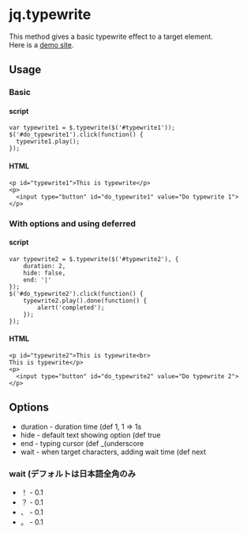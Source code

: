 # jq.typewrite

This method gives a basic typewrite effect to a target element.  
Here is a [demo site](http://5509.me/sample/jq.typewrite/).

## Usage

### Basic

#### script

	var typewrite1 = $.typewrite($('#typewrite1'));
	$('#do_typewrite1').click(function() {
	  typewrite1.play();
	});

#### HTML

	<p id="typewrite1">This is typewrite</p>
	<p>
	  <input type="button" id="do_typewrite1" value="Do typewrite 1">
	</p>

### With options and using deferred

#### script

	var typewrite2 = $.typewrite($('#typewrite2'), {
		duration: 2,
		hide: false,
		end: '|'
	});
	$('#do_typewrite2').click(function() {
		typewrite2.play().done(function() {
			alert('completed');
		});
	});

#### HTML
	<p id="typewrite2">This is typewrite<br>
	This is typewrite</p>
	<p>
	  <input type="button" id="do_typewrite2" value="Do typewrite 2">
	</p>

## Options

* duration - duration time (def 1, 1 => 1s
* hide - default text showing option (def true
* end - typing cursor (def _(underscore
* wait - when target characters, adding wait time (def next

### wait (デフォルトは日本語全角のみ
* ！ - 0.1
* ？ - 0.1
* 、 - 0.1
* 。 - 0.1
